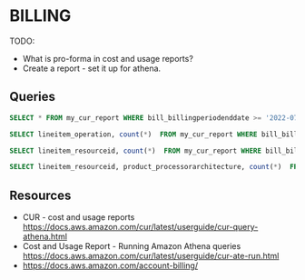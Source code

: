# BILLING

TODO:

- What is pro-forma in cost and usage reports?
- Create a report - set it up for athena.

## Queries

```sql
SELECT * FROM my_cur_report WHERE bill_billingperiodenddate >= '2022-07-01T00:00:00Z' AND bill_billingperiodenddate < '2022-08-01T00:00:00Z' LIMIT 100;

SELECT lineitem_operation, count(*)  FROM my_cur_report WHERE bill_billingperiodenddate >= '2022-07-01T00:00:00Z' AND bill_billingperiodenddate < '2022-08-01T00:00:00Z' GROUP BY lineitem_operation;

SELECT lineitem_resourceid, count(*)  FROM my_cur_report WHERE bill_billingperiodenddate >= '2023-10-01T00:00:00Z' AND bill_billingperiodenddate < '2023-11-01T00:00:00Z' GROUP BY lineitem_resourceid;

SELECT lineitem_resourceid, product_processorarchitecture, count(*)  FROM my_cur_report WHERE bill_billingperiodenddate >= '2023-10-01T00:00:00Z' AND bill_billingperiodenddate < '2023-11-01T00:00:00Z' GROUP BY lineitem_resourceid, product_processorarchitecture;
```

## Resources

- CUR - cost and usage reports https://docs.aws.amazon.com/cur/latest/userguide/cur-query-athena.html
- Cost and Usage Report - Running Amazon Athena queries
  https://docs.aws.amazon.com/cur/latest/userguide/cur-ate-run.html
- https://docs.aws.amazon.com/account-billing/
